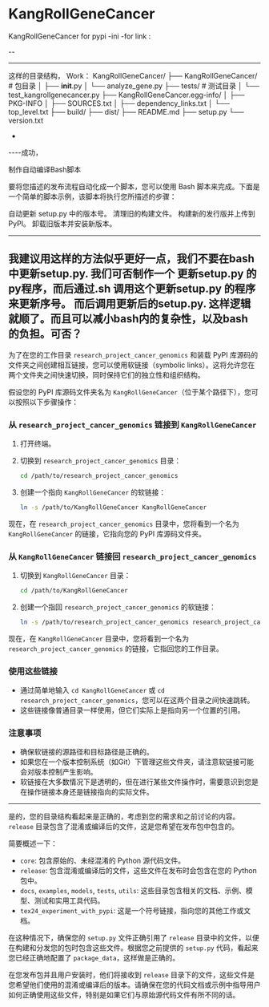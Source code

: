 # KangRollGeneCancer
KangRollGeneCancer for  pypi
-ini
-for link :

--

----
这样的目录结构， Work：
KangRollGeneCancer/
├── KangRollGeneCancer/   # 包目录
│   ├── __init__.py
│   └── analyze_gene.py
├── tests/                # 测试目录
│   └── test_kangrollgenecancer.py
├── KangRollGeneCancer.egg-info/
│   ├── PKG-INFO
│   ├── SOURCES.txt
│   ├── dependency_links.txt
│   └── top_level.txt
├── build/
├── dist/
├── README.md
├── setup.py
└── version.txt


-
----成功， 

制作自动编译Bash脚本 

要将您描述的发布流程自动化成一个脚本，您可以使用 Bash 脚本来完成。下面是一个简单的脚本示例，该脚本将执行您所描述的步骤：

自动更新 setup.py 中的版本号。
清理旧的构建文件。
构建新的发行版并上传到 PyPI。
卸载旧版本并安装新版本。

---
我建议用这样的方法似乎更好一点，我们不要在bash中更新setup.py.  我们可否制作一个 更新setup.py  的py程序，而后通过.sh 调用这个更新setup.py 的程序来更新序号。 而后调用更新后的setup.py. 这样逻辑就顺了。而且可以减小bash内的复杂性，以及bash 的负担。可否？
-


为了在您的工作目录 `research_project_cancer_genomics` 和装载 PyPI 库源码的文件夹之间创建相互链接，您可以使用软链接（symbolic links）。这将允许您在两个文件夹之间快速切换，同时保持它们的独立性和组织结构。

假设您的 PyPI 库源码文件夹名为 `KangRollGeneCancer`（位于某个路径下），您可以按照以下步骤操作：

### 从 `research_project_cancer_genomics` 链接到 `KangRollGeneCancer`

1. 打开终端。

2. 切换到 `research_project_cancer_genomics` 目录：

   ```bash
   cd /path/to/research_project_cancer_genomics
   ```

3. 创建一个指向 `KangRollGeneCancer` 的软链接：

   ```bash
   ln -s /path/to/KangRollGeneCancer KangRollGeneCancer
   ```

现在，在 `research_project_cancer_genomics` 目录中，您将看到一个名为 `KangRollGeneCancer` 的链接，它指向您的 PyPI 库源码文件夹。

### 从 `KangRollGeneCancer` 链接回 `research_project_cancer_genomics`

1. 切换到 `KangRollGeneCancer` 目录：

   ```bash
   cd /path/to/KangRollGeneCancer
   ```

2. 创建一个指回 `research_project_cancer_genomics` 的软链接：

   ```bash
   ln -s /path/to/research_project_cancer_genomics research_project_cancer_genomics
   ```

现在，在 `KangRollGeneCancer` 目录中，您将看到一个名为 `research_project_cancer_genomics` 的链接，它指回您的工作目录。

### 使用这些链接

- 通过简单地输入 `cd KangRollGeneCancer` 或 `cd research_project_cancer_genomics`，您可以在这两个目录之间快速跳转。
- 这些链接像普通目录一样使用，但它们实际上是指向另一个位置的引用。

### 注意事项

- 确保软链接的源路径和目标路径是正确的。
- 如果您在一个版本控制系统（如Git）下管理这些文件夹，请注意软链接可能会对版本控制产生影响。
- 软链接在大多数情况下是透明的，但在进行某些文件操作时，需要意识到您是在操作链接本身还是链接指向的实际文件。



----


是的，您的目录结构看起来是正确的，考虑到您的需求和之前讨论的内容。`release` 目录包含了混淆或编译后的文件，这是您希望在发布包中包含的。

简要概述一下：

- `core`: 包含原始的、未经混淆的 Python 源代码文件。
- `release`: 包含混淆或编译后的文件，这些文件在发布时会包含在您的 Python 包中。
- `docs`, `examples`, `models`, `tests`, `utils`: 这些目录包含相关的文档、示例、模型、测试和实用工具代码。
- `tex24_experiment_with_pypi`: 这是一个符号链接，指向您的其他工作或文档。

在这种情况下，确保您的 `setup.py` 文件正确引用了 `release` 目录中的文件，以便在构建和分发您的包时包含这些文件。根据您之前提供的 `setup.py` 代码，看起来您已经正确地配置了 `package_data`，这样做是正确的。

在您发布包并且用户安装时，他们将接收到 `release` 目录下的文件，这些文件是您希望他们使用的混淆或编译后的版本。请确保在您的代码文档或示例中指导用户如何正确使用这些文件，特别是如果它们与原始源代码文件有所不同的话。




